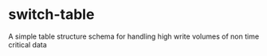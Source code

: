# switch-table
A simple table structure schema for handling high write volumes of non time critical data
